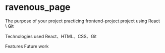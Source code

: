 # ravenous_page
The purpose of your project
practicing frontend-project project using React \ Git 

Technologies used
React、HTML、CSS、Git  

Features
Future work
